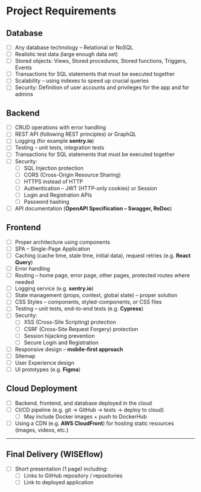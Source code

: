 # Project Requirements

## Database
- [ ] Any database technology – Relational or NoSQL  
- [ ] Realistic test data (large enough data set)  
- [ ] Stored objects: Views, Stored procedures, Stored functions, Triggers, Events  
- [ ] Transactions for SQL statements that must be executed together  
- [ ] Scalability – using indexes to speed up crucial queries  
- [ ] Security: Definition of user accounts and privileges for the app and for admins  

## Backend
- [ ] CRUD operations with error handling  
- [ ] REST API (following REST principles) or GraphQL  
- [ ] Logging (for example **sentry.io**)  
- [ ] Testing – unit tests, integration tests  
- [ ] Transactions for SQL statements that must be executed together  
- [ ] Security:
  - [ ] SQL Injection protection  
  - [ ] CORS (Cross-Origin Resource Sharing)  
  - [ ] HTTPS instead of HTTP  
  - [ ] Authentication – JWT (HTTP-only cookies) or Session  
  - [ ] Login and Registration APIs  
  - [ ] Password hashing  
- [ ] API documentation (**OpenAPI Specification – Swagger, ReDoc**)  

## Frontend
- [ ] Proper architecture using components  
- [ ] SPA – Single-Page Application  
- [ ] Caching (cache time, stale time, initial data), request retries (e.g. **React Query**)  
- [ ] Error handling  
- [ ] Routing – home page, error page, other pages, protected routes where needed  
- [ ] Logging service (e.g. **sentry.io**)  
- [ ] State management (props, context, global state) – proper solution  
- [ ] CSS Styles – components, styled-components, or CSS files  
- [ ] Testing – unit tests, end-to-end tests (e.g. **Cypress**)  
- [ ] Security:
  - [ ] XSS (Cross-Site Scripting) protection  
  - [ ] CSRF (Cross-Site Request Forgery) protection  
  - [ ] Session hijacking prevention  
  - [ ] Secure Login and Registration  
- [ ] Responsive design – **mobile-first approach**  
- [ ] Sitemap  
- [ ] User Experience design  
- [ ] UI prototypes (e.g. **Figma**)  

## Cloud Deployment
- [ ] Backend, frontend, and database deployed in the cloud  
- [ ] CI/CD pipeline (e.g. git → GitHub → tests → deploy to cloud)  
  - [ ] May include Docker images + push to DockerHub  
- [ ] Using a CDN (e.g. **AWS CloudFront**) for hosting static resources (images, videos, etc.)  

---

## Final Delivery (WISEflow)
- [ ] Short presentation (1 page) including:
  - [ ] Links to GitHub repository / repositories  
  - [ ] Link to deployed application  

